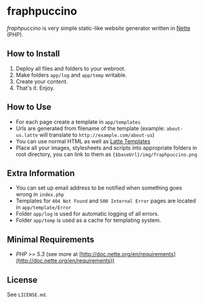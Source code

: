 # fraphpuccino

*fraphpuccino* is very simple static-like website generator written in [Nette](https://nette.org) (PHP).



## How to Install
1. Deploy all files and folders to your webroot.
2. Make folders `app/log` and `app/temp` writable.
3. Create your content.
4. That's it. Enjoy.

## How to Use
- For each page create a template in `app/templates`
- Urls are generated from filename of the template (example: `about-us.latte` will translate to `http://example.com/about-us`)
- You can use normal HTML as well as [Latte Templates](http://doc.nette.org/en/templating)
- Place all your images, stylesheets and scripts into appropriate folders in root directory, you can link to them as `{$baseUrl}/img/fraphpuccino.png`

## Extra Information
- You can set up email address to be notified when something goes wrong in `index.php`
- Templates for `404 Not Found` and `500 Internal Error` pages are located in `app/template/Error`
- Folder `app/log` is used for automatic logging of all errors.
- Folder `app/temp` is used as a cache for templating system.

## Minimal Requirements
- *PHP >= 5.3* (see more at [http://doc.nette.org/en/requirements](http://doc.nette.org/en/requirements))

## License

See `LICENSE.md`.